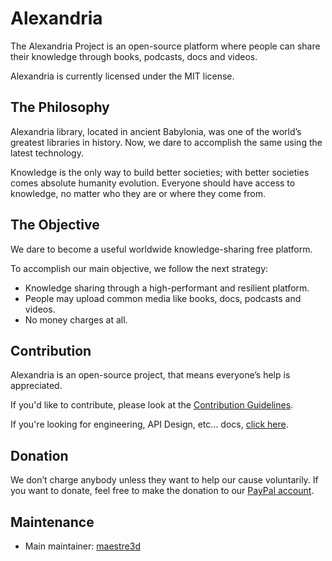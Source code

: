 # Alexandria
The Alexandria Project is an open-source platform where people can share their knowledge through books, podcasts, docs and videos.

Alexandria is currently licensed under the MIT license.

## The Philosophy
Alexandria library, located in ancient Babylonia, was one of the world’s greatest libraries in history. Now, we dare to accomplish the same using the latest technology.

Knowledge is the only way to build better societies; with better societies comes absolute humanity evolution.
Everyone should have access to knowledge, no matter who they are or where they come from.


## The Objective
We dare to become a useful worldwide knowledge-sharing free platform.

To accomplish our main objective, we follow the next strategy:

- Knowledge sharing through a high-performant and resilient platform.
- People may upload common media like books, docs, podcasts and videos. 
- No money charges at all.

## Contribution
Alexandria is an open-source project, that means everyone’s help is appreciated.

If you'd like to contribute, please look at the [Contribution Guidelines](https://github.com/maestre3d/alexandria).

If you're looking for engineering, API Design, etc... docs, [click here](https://github.com/maestre3d/alexandria).

## Donation
We don’t charge anybody unless they want to help our cause voluntarily.
If you want to donate, feel free to make the donation to our [PayPal account](https://github.com/maestre3d/alexandria).

## Maintenance
- Main maintainer: [maestre3d](https://github.com/maestre3d)
